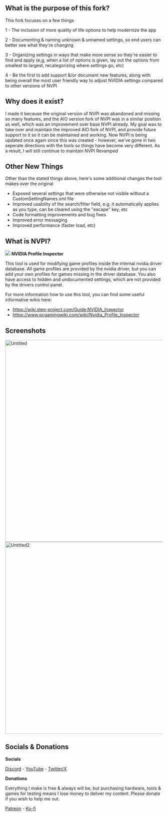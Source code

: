 ## What is the purpose of this fork?

This fork focuses on a few things

1 - The inclusion of more quality of life options to help modernize the app

2 - Documenting & naming unknown & unnamed settings, so end users can better see what they're changing

3 - Organizing settings in ways that make more sense so they're easier to find and apply (e,g, when a list of options is given, lay out the options from smallest to largest, recategorizing where settings go, etc)

4 - Be the first to add support &/or document new features, along with being overall the most user friendly way to adjust NVIDIA settings compared to other versions of NVPI

## Why does it exist?

I made it because the original version of NVPI was abandoned and missing so many features, and the AIO version fork of NVPI was in a similar position as well, which was an improvement over base NVPI already. My goal was to take over and maintain the improved AIO fork of NVPI, and provide future support to it so it can be maintained and working. Now NVPI is being updated once again since this was created - however, we've gone in two seperate directions with the tools so things have become very different. As a result, I will still continue to maintain NVPI Revamped

## Other New Things

Other than the stated things above, here's some additional changes the tool makes over the original

- Exposed several settings that were otherwise not visible without a CustomSettingNames.xml file
- Improved usability of the search/filter field, e.g. it automatically applies as you type, can be cleared using the "escape" key, etc
- Code formatting improvements and bug fixes
- Improved error messaging
- Improved performance (faster load, etc)

## What is NVPI?

![](/nspector/Images/n1-016.png) **NVIDIA Profile Inspector**

This tool is used for modifying game profiles inside the internal nvidia driver database.
All game profiles are provided by the nvidia driver, but you can add your own profiles for games missing in the driver database.
You also have access to hidden and undocumented settings, which are not provided by the drivers control panel.

For more information how to use this tool, you can find some useful informative wikis here:
* https://wiki.step-project.com/Guide:NVIDIA_Inspector
* https://www.pcgamingwiki.com/wiki/Nvidia_Profile_Inspector

## Screenshots

<img width="1144" height="645" alt="Untitled" src="https://github.com/user-attachments/assets/c6798f49-061a-406b-b5b3-bcde607d4563" />

<img width="614" height="614" alt="Untitled2" src="https://github.com/user-attachments/assets/8e1e5ed4-359c-4ae3-8eec-df58c922be6e" />

## Socials & Donations

**Socials**

[Discord﻿](https://discord.com/invite/dc74er8TJF) - [YouTube﻿](https://www.youtube.com/c/Hybred) - [Twitter/X](https://x.com/TheHybred)

**D﻿onations**

Everything I make is free & always will be, but purchasing hardware, tools & games for testing means I lose money to deliver my
content. Please donate if you wish to help me out.

[Patreon﻿](https://www.patreon.com/c/Hybred) - [Ko-fi](https://ko-fi.com/hybred)﻿
